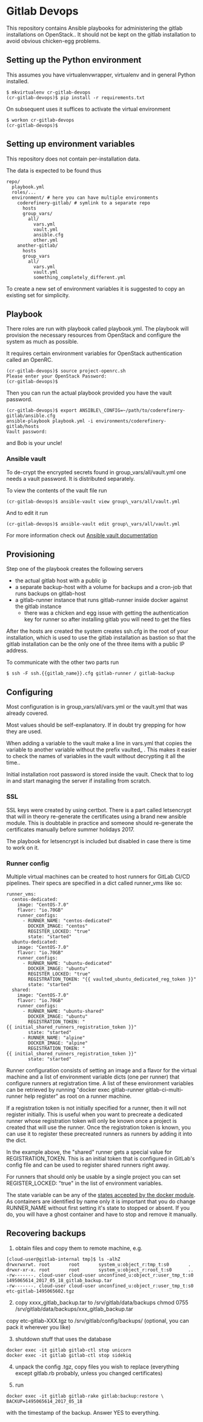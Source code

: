 # Gitlab Devops

This repository contains Ansible playbooks for administering the gitlab
installations on OpenStack.. It should not be kept on the gitlab installation
to avoid obvious chicken-egg problems.

## Setting up the Python environment

This assumes you have virtualenvwrapper, virtualenv and in general Python
installed.

    $ mkvirtualenv cr-gitlab-devops
    (cr-gitlab-devops)$ pip install -r requirements.txt

On subsequent uses it suffices to activate the virtual environment

    $ workon cr-gitlab-devops
    (cr-gitlab-devops)$

## Setting up environment variables

This repository does not contain per-installation data.

The data is expected to be found thus

```
repo/
  playbook.yml
  roles/...
  environment/ # here you can have multiple environments
    coderefinery-gitlab/ # symlink to a separate repo
      hosts
      group_vars/
        all/
          vars.yml
          vault.yml
          ansible.cfg
          other.yml
    another-gitlab/
      hosts
      group_vars
        all/
          vars.yml
          vault.yml
          something_completely_different.yml
```

To create a new set of environment variables it is suggested to copy an
existing set for simplicity.

## Playbook

There roles are run with playbook called playbook.yml. The playbook will provision
the necessary resources from OpenStack and configure the system as much as
possible.

It requires certain environment variables for OpenStack authentication called
an OpenRC.

    (cr-gitlab-devops)$ source project-openrc.sh
    Please enter your OpenStack Password:
    (cr-gitlab-devops)$

Then you can run the actual playbook provided you have the vault password.

    (cr-gitlab-devops)$ export ANSIBLE\_CONFIG=~/path/to/coderefinery-gitlab/ansible.cfg
    ansible-playbook playbook.yml -i environments/coderefinery-gitlab/hosts
    Vault password:

and Bob is your uncle!

### Ansible vault

To de-crypt the encrypted secrets found in group\_vars/all/vault.yml
one needs a vault password. It is distributed separately.

To view the contents of the vault file run

    (cr-gitlab-devops)$ ansible-vault view group\_vars/all/vault.yml

And to edit it run

    (cr-gitlab-devops)$ ansible-vault edit group\_vars/all/vault.yml

For more information check out  [Ansible vault
documentation](http://docs.ansible.com/ansible/playbooks_vault.html)

## Provisioning

Step one of the playbook creates the following servers

* the actual gitlab host with a public ip
* a separate backup-host with a volume for backups and a cron-job that runs
  backups on gitlab-host
* a gitlab-runner instance that runs gitlab-runner inside docker against the gitlab instance
  * there was a chicken and egg issue with getting the authentication key for
    runner so after installing gitlab you will need to get the files

After the hosts are created the system creates ssh.cfg in the root of your
installation, which is used to use the gitlab installation as bastion so that
the gitlab installation can be the only one of the three items with a public
IP address.

To communicate with the other two parts run

    $ ssh -F ssh.{{gitlab_name}}.cfg gitlab-runner / gitlab-backup

## Configuring

Most configuration is in group\_vars/all/vars.yml or the vault.yml that was
already covered.

Most values should be self-explanatory. If in doubt try grepping for how they
are used.

When adding a variable to the vault make a line in vars.yml that copies the
variable to another variable without the prefix vaulted\_ . This makes it
easier to check the names of variables in the vault without decrypting it all the time..

Initial installation root password is stored inside the vault. Check that to
log in and start managing the server if installing from scratch.

### SSL

SSL keys were created by using certbot. There is a part called letsencrypt
that will in theory re-generate the certificates using a brand new ansible
module. This is doubtable in practice and someone should re-generate the
certificates manually before summer holidays 2017.

The playbook for letsencrypt is included but disabled in case there is time to
work on it.

### Runner config

Multiple virtual machines can be created to host runners for GitLab CI/CD
pipelines. Their specs are specified in a dict called runner_vms like so:

```
runner_vms:
  centos-dedicated:
    image: "CentOS-7.0"
    flavor: "io.70GB"
    runner_configs:
      - RUNNER_NAME: "centos-dedicated"
        DOCKER_IMAGE: "centos"
        REGISTER_LOCKED: "true"
        state: "started"
  ubuntu-dedicated:
    image: "CentOS-7.0"
    flavor: "io.70GB"
    runner_configs:
      - RUNNER_NAME: "ubuntu-dedicated"
        DOCKER_IMAGE: "ubuntu"
        REGISTER_LOCKED: "true"
        REGISTRATION_TOKEN: "{{ vaulted_ubuntu_dedicated_reg_token }}"
        state: "started"
  shared:
    image: "CentOS-7.0"
    flavor: "io.70GB"
    runner_configs:
      - RUNNER_NAME: "ubuntu-shared"
        DOCKER_IMAGE: "ubuntu"
        REGISTRATION_TOKEN: "{{ initial_shared_runners_registration_token }}"
        state: "started"
      - RUNNER_NAME: "alpine"
        DOCKER_IMAGE: "alpine"
        REGISTRATION_TOKEN: "{{ initial_shared_runners_registration_token }}"
        state: "started"
```

Runner configuration consists of setting an image and a flavor for the virtual
machine and a list of environment variable dicts (one per runner) that
configure runners at registration time. A list of these environment variables
can be retrieved by running "docker exec gitlab-runner gitlab-ci-multi-runner
help register" as root on a runner machine.

If a registration token is not initially specified for a runner, then it will
not register initially. This is useful when you want to precreate a dedicated
runner whose registration token will only be known once a project is created
that will use the runner. Once the registration token is known, you can use it
to register these precreated runners as runners by adding it into the dict.

In the example above, the "shared" runner gets a special value for
REGISTRATION_TOKEN. This is an initial token that is configured in GitLab's
config file and can be used to register shared runners right away.

For runners that should only be usable by a single project you can set
REGISTER_LOCKED: "true" in the list of environment variables.

The state variable can be any of the [states accepted by the docker
module](https://docs.ansible.com/ansible/docker_container_module.html). As
containers are identified by name only it is important that you do change
RUNNER_NAME without first setting it's state to stopped or absent. If you do,
you will have a ghost container and have to stop and remove it manually.

## Recovering backups

1) obtain files and copy them to remote machine, e.g.

```
[cloud-user@gitlab-internal tmp]$ ls -alhZ
drwxrwxrwt. root       root       system_u:object_r:tmp_t:s0       .
drwxr-xr-x. root       root       system_u:object_r:root_t:s0      ..
-rw-------. cloud-user cloud-user unconfined_u:object_r:user_tmp_t:s0
1495065614_2017_05_18_gitlab_backup.tar
-rw-------. cloud-user cloud-user unconfined_u:object_r:user_tmp_t:s0
etc-gitlab-1495065602.tgz
```

2)  copy  xxxx_gitlab_backup.tar to /srv/gitlab/data/backups
    chmod 0755 /srv/gitlab/data/backups/xxx_gitlab_backup.tar

  copy etc-gitlab-XXX.tgz to /srv/gitlab/config/backups/ (optional, you can
  pack it wherever you like)

3) shutdown stuff that uses the database

```
docker exec -it gitlab gitlab-ctl stop unicorn
docker exec -it gitlab gitlab-ctl stop sidekiq
```

4) unpack the config .tgz, copy files you wish to replace (everything except
gitlab.rb probably, unless you changed certificates)

5) run

```
docker exec -it gitlab gitlab-rake gitlab:backup:restore \
BACKUP=1495065614_2017_05_18
```

with the timestamp of the backup. Answer YES to everything.
